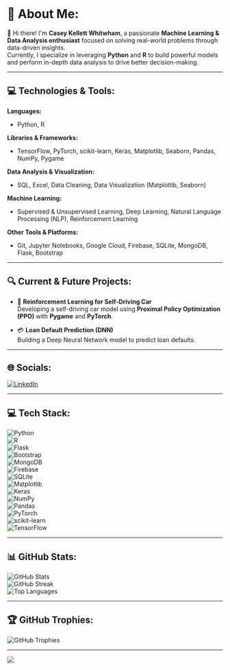 # 💫 About Me:
👋 Hi there! I'm **Casey Kellett Whitwham**, a passionate **Machine Learning & Data Analysis enthusiast** focused on solving real-world problems through data-driven insights.  
Currently, I specialize in leveraging **Python** and **R** to build powerful models and perform in-depth data analysis to drive better decision-making.

---

## 💻 Technologies & Tools:

**Languages:**  
- Python, R

**Libraries & Frameworks:**  
- TensorFlow, PyTorch, scikit-learn, Keras, Matplotlib, Seaborn, Pandas, NumPy, Pygame

**Data Analysis & Visualization:**  
- SQL, Excel, Data Cleaning, Data Visualization (Matplotlib, Seaborn)

**Machine Learning:**  
- Supervised & Unsupervised Learning, Deep Learning, Natural Language Processing (NLP), Reinforcement Learning

**Other Tools & Platforms:**  
- Git, Jupyter Notebooks, Google Cloud, Firebase, SQLite, MongoDB, Flask, Bootstrap

---

## 🔍 Current & Future Projects:

- 🚗 **Reinforcement Learning for Self-Driving Car**  
  Developing a self-driving car model using **Proximal Policy Optimization (PPO)** with **Pygame** and **PyTorch**.

- 💳 **Loan Default Prediction (DNN)**  
  Building a Deep Neural Network model to predict loan defaults.

---

## 🌐 Socials:
[![LinkedIn](https://img.shields.io/badge/LinkedIn-%230077B5.svg?logo=linkedin&logoColor=white)](https://linkedin.com/in/caseykellettwhitwham)

---

## 💻 Tech Stack:
![Python](https://img.shields.io/badge/python-3670A0?style=flat&logo=python&logoColor=ffdd54)  
![R](https://img.shields.io/badge/r-%23276DC3.svg?style=flat&logo=r&logoColor=white)  
![Flask](https://img.shields.io/badge/flask-%23000.svg?style=flat&logo=flask&logoColor=white)  
![Bootstrap](https://img.shields.io/badge/bootstrap-%238511FA.svg?style=flat&logo=bootstrap&logoColor=white)  
![MongoDB](https://img.shields.io/badge/MongoDB-%234ea94b.svg?style=flat&logo=mongodb&logoColor=white)  
![Firebase](https://img.shields.io/badge/firebase-a08021?style=flat&logo=firebase&logoColor=ffcd34)  
![SQLite](https://img.shields.io/badge/sqlite-%2307405e.svg?style=flat&logo=sqlite&logoColor=white)  
![Matplotlib](https://img.shields.io/badge/Matplotlib-%23ffffff.svg?style=flat&logo=Matplotlib&logoColor=black)  
![Keras](https://img.shields.io/badge/Keras-%23D00000.svg?style=flat&logo=Keras&logoColor=white)  
![NumPy](https://img.shields.io/badge/numpy-%23013243.svg?style=flat&logo=numpy&logoColor=white)  
![Pandas](https://img.shields.io/badge/pandas-%23150458.svg?style=flat&logo=pandas&logoColor=white)  
![PyTorch](https://img.shields.io/badge/PyTorch-%23EE4C2C.svg?style=flat&logo=PyTorch&logoColor=white)  
![scikit-learn](https://img.shields.io/badge/scikit--learn-%23F7931E.svg?style=flat&logo=scikit-learn&logoColor=white)  
![TensorFlow](https://img.shields.io/badge/TensorFlow-%23FF6F00.svg?style=flat&logo=TensorFlow&logoColor=white)

---

## 📊 GitHub Stats:
![GitHub Stats](https://github-readme-stats.vercel.app/api?username=casey-kellett-whitwham&theme=shadow_green&hide_border=false&include_all_commits=true&count_private=false)  
![GitHub Streak](https://github-readme-streak-stats.herokuapp.com/?user=casey-kellett-whitwham&theme=shadow_green&hide_border=false)  
![Top Languages](https://github-readme-stats.vercel.app/api/top-langs/?username=casey-kellett-whitwham&theme=shadow_green&hide_border=false&include_all_commits=true&count_private=false&layout=compact)

---

## 🏆 GitHub Trophies:
![GitHub Trophies](https://github-profile-trophy.vercel.app/?username=casey-kellett-whitwham&theme=radical&no-frame=false&no-bg=true&margin-w=4)

---

[![](https://visitcount.itsvg.in/api?id=casey-kellett-whitwham&icon=0&color=3)](https://visitcount.itsvg.in)
